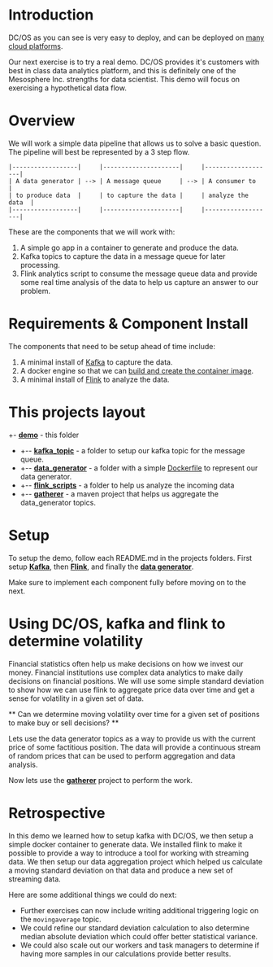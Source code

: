 # Introduction

DC/OS as you can see is very easy to deploy, and can be deployed on [many cloud platforms](https://dcos.io/install/).

Our next exercise is to try a real demo.  DC/OS provides it's customers with best in class data analytics platform, and
this is definitely one of the Mesosphere Inc. strengths for data scientist.  This demo will focus on exercising a hypothetical data flow.

# Overview

We will work a simple data pipeline that allows us to solve a basic question.
The pipeline will best be represented by a 3 step flow.

```text
|------------------|     |---------------------|     |-------------------|
| A data generator | --> | A message queue     | --> | A consumer to     |
| to produce data  |     | to capture the data |     | analyze the data  |
|------------------|     |---------------------|     |-------------------|
```

These are the components that we will work with:
1. A simple go app in a container to generate and produce the data.
2. Kafka topics to capture the data in a message queue for later processing.
3. Flink analytics script to consume the message queue data and provide some
   real time analysis of the data to help us capture an answer to our problem.

# Requirements & Component Install

The components that need to be setup ahead of time include:
1. A minimal install of [Kafka](https://github.com/dcos/examples/tree/master/kafka/1.9) to capture the data.
2. A docker engine so that we can [build and create the container image](data_generator/README.md).
3. A minimal install of [Flink](https://github.com/dcos/examples/tree/master/flink/1.9) to analyze the data.

# This projects layout

+- [**demo**](README.md) - this folder
- +-- [**kafka_topic**](kafka_topic) - a folder to setup our kafka topic for the message queue.
- +-- [**data_generator**](data_generator/README.md) - a folder with a simple [Dockerfile](data_generator/Dockerfile) to represent our data generator.
- +-- [**flink_scripts**](flink_scripts) - a folder to help us analyze the incoming data
- +-- [**gatherer**](gatherer) - a maven project that helps us aggregate the data_generator topics.

# Setup

To setup the demo, follow each README.md in the projects folders. First setup
[**Kafka**](kafka_topic), then [**Flink**](flink_scripts), and finally the [**data generator**](data_generator/README.md).

Make sure to implement each component fully before moving on to the next.

# Using DC/OS, kafka and flink to determine volatility

Financial statistics often help us make decisions on how we invest our money. Financial
institutions use complex data analytics to make daily decisions on financial positions.
We will use some simple standard deviation to show how we can use flink to aggregate
price data over time and get a sense for volatility in a given set of data.

** Can we determine moving volatility over time for a given set of positions to make buy or sell decisions? **

Lets use the data generator topics as a way to provide us with the current price of
some factitious position. The data will provide a continuous stream of random prices
that can be used to perform aggregation and data analysis.

Now lets use the [**gatherer**](gatherer) project to perform the work.

# Retrospective

In this demo we learned how to setup kafka with DC/OS, we then setup a simple
docker container to generate data. We installed flink to make it possible to provide
a way to introduce a tool for working with streaming data.  We then setup our
data aggregation project which helped us calculate a moving standard deviation on that
data and produce a new set of streaming data.

Here are some additional things we could do next:

- Further exercises can now include writing additional triggering logic on the `movingaverage` topic.
- We could refine our standard deviation calculation to also determine median absolute deviation which could offer better statistical variance.
- We could also scale out our workers and task managers to determine if having more samples in our calculations provide better results.
